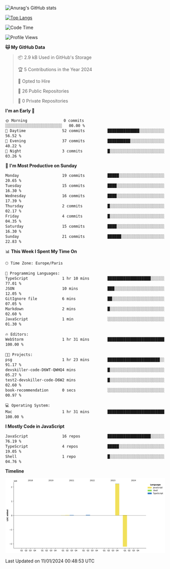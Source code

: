 ![Anurag's GitHub stats](https://github-readme-stats.vercel.app/api?username=sufiane&theme=dark&show_icons=true&count_private=true)


[![Top Langs](https://github-readme-stats.vercel.app/api/top-langs/?username=sufiane&layout=compact)](https://github.com/anuraghazra/github-readme-stats)

<!--START_SECTION:waka-->
![Code Time](http://img.shields.io/badge/Code%20Time-959%20hrs%2010%20mins-blue)

![Profile Views](http://img.shields.io/badge/Profile%20Views-0-blue)

**🐱 My GitHub Data** 

> 📦 2.9 kB Used in GitHub's Storage 
 > 
> 🏆 5 Contributions in the Year 2024
 > 
> 💼 Opted to Hire
 > 
> 📜 26 Public Repositories 
 > 
> 🔑 0 Private Repositories 
 > 
**I'm an Early 🐤** 

```text
🌞 Morning                0 commits           ░░░░░░░░░░░░░░░░░░░░░░░░░   00.00 % 
🌆 Daytime                52 commits          ██████████████░░░░░░░░░░░   56.52 % 
🌃 Evening                37 commits          ██████████░░░░░░░░░░░░░░░   40.22 % 
🌙 Night                  3 commits           █░░░░░░░░░░░░░░░░░░░░░░░░   03.26 % 
```
📅 **I'm Most Productive on Sunday** 

```text
Monday                   19 commits          █████░░░░░░░░░░░░░░░░░░░░   20.65 % 
Tuesday                  15 commits          ████░░░░░░░░░░░░░░░░░░░░░   16.30 % 
Wednesday                16 commits          ████░░░░░░░░░░░░░░░░░░░░░   17.39 % 
Thursday                 2 commits           █░░░░░░░░░░░░░░░░░░░░░░░░   02.17 % 
Friday                   4 commits           █░░░░░░░░░░░░░░░░░░░░░░░░   04.35 % 
Saturday                 15 commits          ████░░░░░░░░░░░░░░░░░░░░░   16.30 % 
Sunday                   21 commits          ██████░░░░░░░░░░░░░░░░░░░   22.83 % 
```


📊 **This Week I Spent My Time On** 

```text
🕑︎ Time Zone: Europe/Paris

💬 Programming Languages: 
TypeScript               1 hr 10 mins        ███████████████████░░░░░░   77.01 % 
JSON                     10 mins             ███░░░░░░░░░░░░░░░░░░░░░░   12.05 % 
GitIgnore file           6 mins              ██░░░░░░░░░░░░░░░░░░░░░░░   07.05 % 
Markdown                 2 mins              █░░░░░░░░░░░░░░░░░░░░░░░░   02.60 % 
JavaScript               1 min               ░░░░░░░░░░░░░░░░░░░░░░░░░   01.30 % 

🔥 Editors: 
WebStorm                 1 hr 31 mins        █████████████████████████   100.00 % 

🐱‍💻 Projects: 
psg                      1 hr 23 mins        ███████████████████████░░   91.17 % 
devskiller-code-D6WT-QWHQ4 mins              █░░░░░░░░░░░░░░░░░░░░░░░░   05.27 % 
test2-devskiller-code-D6W2 mins              █░░░░░░░░░░░░░░░░░░░░░░░░   02.60 % 
book-recommendation      0 secs              ░░░░░░░░░░░░░░░░░░░░░░░░░   00.97 % 

💻 Operating System: 
Mac                      1 hr 31 mins        █████████████████████████   100.00 % 
```

**I Mostly Code in JavaScript** 

```text
JavaScript               16 repos            ███████████████████░░░░░░   76.19 % 
TypeScript               4 repos             █████░░░░░░░░░░░░░░░░░░░░   19.05 % 
Shell                    1 repo              █░░░░░░░░░░░░░░░░░░░░░░░░   04.76 % 
```



**Timeline**

![Lines of Code chart](https://raw.githubusercontent.com/Sufiane/Sufiane/main/assets/bar_graph.png)


 Last Updated on 11/01/2024 00:48:53 UTC
<!--END_SECTION:waka-->


<!--
**Sufiane/sufiane** is a ✨ _special_ ✨ repository because its `README.md` (this file) appears on your GitHub profile.

Here are some ideas to get you started:

- 🔭 I’m currently working on ...
- 🌱 I’m currently learning ...
- 👯 I’m looking to collaborate on ...
- 🤔 I’m looking for help with ...
- 💬 Ask me about ...
- 📫 How to reach me: ...
- 😄 Pronouns: ...
- ⚡ Fun fact: ...
-->
